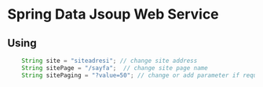 # Spring Data Jsoup Web Service

## Using

```java
    String site = "siteadresi"; // change site address
    String sitePage = "/sayfa";  // change site page name
    String sitePaging = "?value=50"; // change or add parameter if requirement
```
